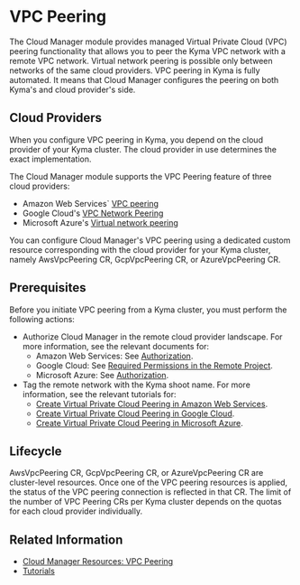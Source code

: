 # VPC Peering

The Cloud Manager module provides managed Virtual Private Cloud (VPC) peering functionality that allows you to peer the Kyma VPC network with a remote VPC network. Virtual network peering is possible only between networks of the same cloud providers. VPC peering in Kyma is fully automated. It means that Cloud Manager configures the peering on both Kyma's and cloud provider's side.

## Cloud Providers

When you configure VPC peering in Kyma, you depend on the cloud provider of your Kyma cluster. The cloud provider in use determines the exact implementation.

The Cloud Manager module supports the VPC Peering feature of three cloud providers:

* Amazon Web Services` [VPC peering](https://docs.aws.amazon.com/vpc/latest/peering/what-is-vpc-peering.html)
* Google Cloud's [VPC Network Peering](https://cloud.google.com/vpc/docs/vpc-peering)
* Microsoft Azure's [Virtual network peering](https://learn.microsoft.com/en-us/azure/virtual-network/virtual-network-peering-overview)

You can configure Cloud Manager's VPC peering using a dedicated custom resource corresponding with the cloud provider for your Kyma cluster, namely AwsVpcPeering CR, GcpVpcPeering CR, or AzureVpcPeering CR.

## Prerequisites

Before you initiate VPC peering from a Kyma cluster, you must perform the following actions:

* Authorize Cloud Manager in the remote cloud provider landscape. For more information, see the relevant documents for:
  * Amazon Web Services: See [Authorization](./resources/04-30-10-aws-vpc-peering.md#authorization).
  * Google Cloud: See [Required Permissions in the Remote Project](./resources/04-30-20-gcp-vpc-peering.md#required-permissions-in-the-remote-project).
  * Microsoft Azure: See [Authorization](./resources/04-30-30-azure-vpc-peering.md#authorization).
* Tag the remote network with the Kyma shoot name. For more information, see the relevant tutorials for:
  * [Create Virtual Private Cloud Peering in Amazon Web Services](./tutorials/01-30-10-aws-vpc-peering.md#).
  * [Create Virtual Private Cloud Peering in Google Cloud](./tutorials/01-30-20-gcp-vpc-peering.md).
  * [Create Virtual Private Cloud Peering in Microsoft Azure](./tutorials/01-30-30-azure-vpc-peering.md).

## Lifecycle

AwsVpcPeering CR, GcpVpcPeering CR, or AzureVpcPeering CR are cluster-level resources. Once one of the VPC peering resources is applied, the status of the VPC peering connection is reflected in that CR. The limit of the number of VPC Peering CRs per Kyma cluster depends on the quotas for each cloud provider individually.

## Related Information

* [Cloud Manager Resources: VPC Peering](./resources)
* [Tutorials](./tutorials/README.md)
